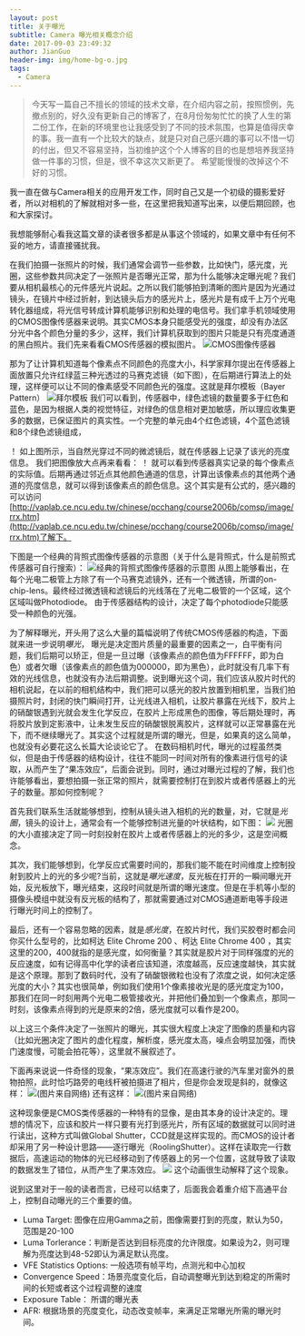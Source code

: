 ```yaml
---
layout: post
title: 关于曝光
subtitle: Camera 曝光相关概念介绍
date: 2017-09-03 23:49:32
author: JianGuo
header-img: img/home-bg-o.jpg
tags:
  - Camera
---
```


> 今天写一篇自己不擅长的领域的技术文章，在介绍内容之前，按照惯例，先撤点别的，好久没有更新自己的博客了，在8月份匆匆忙忙的换了人生的第二份工作，在新的环境里也让我感受到了不同的技术氛围，也算是值得庆幸的事。我一直有一个比较大的缺点，就是只对自己感兴趣的事可以不惜一切的付出，但又不容易坚持，当初维护这个个人博客的目的也是想培养我坚持做一件事的习惯，但是，很不幸这次又断更了。 希望能慢慢的改掉这个不好的习惯。

我一直在做与Camera相关的应用开发工作，同时自己又是一个初级的摄影爱好者，所以对相机的了解就相对多一些，在这里把我知道写出来，以便后期回顾，也和大家探讨。

我想能够耐心看我这篇文章的读者很多都是从事这个领域的，如果文章中有任何不妥的地方，请直接骚扰我。

在我们拍摄一张照片的时候，我们通常会调节一些参数，比如快门，感光度，光圈，这些参数共同决定了一张照片是否曝光正常，那为什么能够决定曝光呢？我们要从相机最核心的元件感光片说起。之所以我们能够拍到清晰的图片是因为光通过镜头，在镜片中经过折射，到达镜头后方的感光片上，感光片是有成千上万个光电转化器组成，将光信号转成计算机能够识别和处理的电信号。我们拿手机领域使用的CMOS图像传感器来说明。其实CMOS本身只能感受光的强度，却没有办法区分光中各个颜色分量的多少，这样，我们计算机获取到的图片只能是只有亮度通道的黑白照片。我们先来看看CMOS传感器的模拟图片。
![CMOS图像传感器](https://gss0.baidu.com/-vo3dSag_xI4khGko9WTAnF6hhy/zhidao/wh%3D600%2C800/sign=139fa3b5d7160924dc70aa1de43719c2/bd315c6034a85edf28d33ac04e540923dc5475f2.jpg)

那为了让计算机知道每个像素点不同颜色的亮度大小，科学家拜尔提出在传感器上面放置只允许红绿蓝三种光透过的马赛克滤镜（如下图），在后期进行算法上的处理，这样便可以让不同的像素感受不同颜色光的强度。这就是拜尔模板（Bayer Pattern）
![拜尔模板](https://timgsa.baidu.com/timg?image&quality=80&size=b9999_10000&sec=1504466261342&di=94e14b8390dc695edbee4079ffd21e7e&imgtype=jpg&src=http%3A%2F%2Fimg3.imgtn.bdimg.com%2Fit%2Fu%3D3772608232%2C2002650890%26fm%3D214%26gp%3D0.jpg)
我们可以看到，传感器中，绿色滤镜的数量要多于红色和蓝色，是因为根据人类的视觉特征，对绿色的信息相对更加敏感，所以理应收集更多的数据，已保证图片的真实性。一个完整的单元由4个红色滤镜，4个蓝色滤镜和8个绿色滤镜组成，

！[](/img/in-post/About_exposure/image006.jpg)
如上图所示，当自然光穿过不同的微滤镜后，就在传感器上记录了该光的亮度信息。 我们把图像放大点再来看看：
！[](/img/in-post/About_exposure/image008.jpg)
就可以看到传感器真实记录的每个像素点的实际值。后期再通过邻近点其他颜色通道的信息，计算出该像素点的其他两个通道的亮度信息，就可以得到该像素点的颜色信息。这个其实是有公式的，感兴趣的可以访问[http://vaplab.ce.ncu.edu.tw/chinese/pcchang/course2006b/comsp/image/rrx.htm](http://vaplab.ce.ncu.edu.tw/chinese/pcchang/course2006b/comsp/image/rrx.htm)了解下。

下图是一个经典的背照式图像传感器的示意图（关于什么是背照式，什么是前照式传感器可自行搜索）：
![经典的背照式图像传感器的示意图](https://timgsa.baidu.com/timg?image&quality=80&size=b9999_10000&sec=1504467808763&di=9129ba631261adba84abf8e985b5ff18&imgtype=0&src=http%3A%2F%2Fres.tech.ifeng.com%2F019880eeab20dc41%2F2011%2F0731%2Frdn_4e34fde8d5c74.jpg)
从图上能够看出，在每个光电二极管上方除了有一个马赛克滤镜外，还有一个微透镜，所谓的on-chip-lens。最终经过微透镜和滤镜后的光线落在了光电二极管的一个区域，这个区域叫做Photodiode。 由于传感器结构的设计，决定了每个photodiode只能感受一种颜色的光强。

为了解释曝光，开头用了这么大量的篇幅说明了传统CMOS传感器的构造，下面就来进一步说明*曝光*， 曝光是决定图片质量的最重要的因素之一，白平衡有问题，我们后期可以矫正，但是一旦过曝（该像素点的颜色值为FFFFFF，即为白色）或者欠曝（该像素点的颜色值为000000，即为黑色），此时就没有几率下有效的光线信息，也就没有办法后期调整。说到曝光这个词，我们应该从胶片时代的相机说起，在以前的相机结构中，我们把可以感光的胶片放置到相机里，当我们拍摄照片时，封闭的快门瞬间打开，让光线进入相机，让胶片暴露在光线下，胶片上的硝酸银遇到光就会发生化学反应，在胶片上形成黑色的图像，等后期处理时，再将胶片放到定影液中，让未发生反应的硝酸银脱离胶片，这样就可以正常暴露在光下，而不继续曝光了。其实这个过程就是所谓的曝光，但是，如果真的这么简单，也就没有必要花这么长篇大论谈论它了。
在数码相机时代，曝光的过程虽然类似，但是由于传感器的结构设计，往往不能同一时间对所有的像素进行信号的读取，从而产生了“果冻效应”，后面会说到。同时，通过对曝光过程的了解，我们也许能够看出，要想拍摄一张正常的照片，就需要控制打在到胶片或者传感器上的光子的数量。那如何控制呢？

首先我们联系生活就能够想到，控制从镜头进入相机的光的数量，对，它就是*光圈*，镜头的设计上，通常会有一个能够控制进光量的叶状结构，如下图：
![](https://timgsa.baidu.com/timg?image&quality=80&size=b9999_10000&sec=1504469446398&di=c94c836da1fead8b7a4182757dc56912&imgtype=0&src=http%3A%2F%2Fimg.ph.126.net%2FSKPNwOCuml5RdVsREE0A1A%3D%3D%2F2504845817765038849.jpg)
光圈的大小直接决定了同一时刻投射在胶片上或者传感器上的光的多少，这是空间概念。

其次，我们能够想到，化学反应式需要时间的，那我们能不能在时间维度上控制投射到胶片上的光的多少呢?当前，这就是*曝光速度*，反光板在打开的一瞬间曝光开始，反光板放下，曝光结束，这段时间就是所谓的曝光速度。但是在手机等小型的摄像头模组中就没有反光板的结构了，那就需要通过对CMOS通道断电等手段进行曝光时间上的控制了。

最后，还有一个容易忽略的因素，就是*感光度*，在胶片时代，我们买胶卷时都会问你买什么型号的，比如柯达 Elite Chrome 200 、柯达 Elite Chrome 400 ，其实这里的200，400就指的是感光度，如何衡量？其实就是胶片对于同样强度的光的反应速度，如有记得高中化学的读者应该知道，浓度越高，反应速度越快，其实就是这个原理。那到了数码时代，没有了硝酸银微粒也没有了浓度之说，如何决定感光度的大小？其实也很简单，例如我们使用1个像素接收光是的感光度定为100，那我们在同一时刻用两个光电二极管接收光，并把他们叠加到一个像素点，那同一时刻，该像素点得到的光是原来的2倍，感光度就可以看作是200。

以上这三个条件决定了一张照片的曝光，其实很大程度上决定了图像的质量和内容（比如光圈决定了图片的虚化程度，解析度，感光度太高，噪点会明显加强，而快门速度慢，可能会拍花等），这里就不展叙述了。

下面再来说说一件奇怪的现象，“果冻效应”。我们在高速行驶的汽车里对窗外的景物拍照，此时恰巧路旁的电线杆被拍摄进了相片，但是你会发现是斜的，就像这样：
![](https://timgsa.baidu.com/timg?image&quality=80&size=b9999_10000&sec=1504471382959&di=023bba9c4eb3a9f23573bc76b3d27e70&imgtype=0&src=http%3A%2F%2Fimage20.it168.com%2F201201_500x375%2F931%2Fd12f34bda53c7e78.jpg)(图片来自网络)
还有这样：
![](http://image20.it168.com/201306_500x375/1458/62a79482b90df008.jpg)(图片来自网络)

这种现象便是CMOS类传感器的一种特有的显像，是由其本身的设计决定的。理想的情况下，应该和胶片一样只要有光打到感光片，所有区域的数据就可以同时进行读出，这种方式叫做Global Shutter，CCD就是这样实现的。而CMOS的设计者却采用了另一种设计思路——逐行曝光（RoolingShutter）。这样在读取完一行数据后，高速运动的物体的光已经移动到了传感器上的另一个位置，这就导致了读取的数据发生了错位，从而产生了果冻效应。
![](http://image20.it168.com/201306_800x800/1458/3515fffdd79b74e8.gif) 
这个动画很生动解释了这个现象。

说到这里对于一般的读者而言，已经可以结束了，后面我会着重介绍下高通平台上，控制自动曝光的三个重要的值。

- Luma Target: 图像在应用Gamma之前，图像需要打到的亮度，默认为50，范围是20-100
- Luma Torlerance：判断是否达到目标亮度的允许限度。如果设为2，则可理解为亮度达到48-52即认为满足默认亮度。
- VFE Statistics Options: 一般选项有帧平均，点测光和中心加权
- Convergence Speed：场景亮度变化后，自动调整曝光到达到稳定的所需时间的长短或者这个过程调整的速度
- Exposure Table： 所谓的曝光表
- AFR: 根据场景的亮度变化，动态改变帧率，来满足正常曝光所需的曝光时间。


